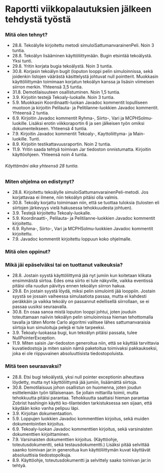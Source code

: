 # Raportti viikkopalautuksien jälkeen tehdystä työstä

### Mitä olen tehnyt?

- 28.8. Tekoälylle kirjoitettu metodi simuloiSattumanvarainenPeli. Noin 3 tuntia.
- 28.8. Tekoälyn lisääminen käyttöliittymään. Bugin etsintää tekoälystä. Yksi tunti.
- 29.8. Yritin korjata bugia tekoälystä. Noin 3 tuntia.
- 30.8. Korjasin tekoälyn bugit (loputon looppi pelin simuloinnissa, sekä joidenkin listojen väärästä käsittelystä johtuvat null pointterit. Muokkasin käyttöliittymän toimimaan korjatun tekoälyn kanssa ja lisäsin viimeisen siirron merkin. Yhteensä 3,5 tuntia.
- 31.8. Demotilaisuuteen osallistuminen. Noin 1,5 tuntia.
- 3.9. Kirjoitin testejä Tekoaly-luokalle. Noin 3 tuntia.
- 5.9. Muokkasin Koordinaatti-luokan Javadoc kommentit lopulliseen muotoon ja kirjoitin Pelilauta- ja Pelitilanne-luokkien Javadoc kommentit. Yhteensä 2 tuntia.
- 6.9. Kirjoitin Javadoc kommentit Ryhma-, Siirto-, Vari ja MCPHSolmu-luokille. Lisäksi erotin viikkoraportin 6 ja sen jälkeisen työn omiksi dokumenteikseen. Yhteensä 4 tuntia.
- 7.9. Kirjoitin Javadoc kommentit Tekoaly-, Kayttoliittyma- ja Main-luokille. Tunti.
- 8.9. Kirjoitin testikattavuusraportin. Noin 2 tuntia.
- 11.9. Yritin saada tehtyä toimivan Jar tiedoston onnistumatta. Kirjoitin käyttöohjeen. Yhteensä noin 4 tuntia.

###### Käyttämäni aika yhteensä 28 tuntia.

### Miten ohjelma on edistynyt?

- 28.8. Kirjoitettu tekoälylle simuloiSattumanvarainenPeli-metodi. Jos korjattavaa ei ilmene, niin tekoälyn pitäisi olla valmis.
- 30.8. Tekoäly korjattu toimimaan niin, että se tuottaa tuloksia (tulosten eli siirtojen järkevyys vielä hakusessa tehokkuudesta johtuen).
- 3.9. Testejä kirjoitettu Tekoaly-luokalle.
- 5.9. Koordinaatti-, Pelilauta- ja Pelitilanne-luokkien Javadoc kommentit kirjoitettu.
- 6.9. Ryhma-, Siirto-, Vari ja MCPHSolmu-luokkien Javadoc kommentit kirjoitettu.
- 7.9. Javadoc kommentit kirjoitettu loppuun koko ohjelmalle.

### Mitä olen oppinut?

### Mikä jäi epäselväksi tai on tuottanut vaikeuksia?

- 28.8. Jostain syystä käyttöliittymä jää nyt jumiin kun koitetaan klikata ensimmäistä siirtoa. Edes oma siirto ei tule näkyville, vaikka eventissä pitäisi olla ruudun päivitys ennen tekoälyn siirron hakua.
- 29.8. En jostain syystä löydä, miksi pelin simulointi jää looppiin. Jostain syystä se jossain vaiheessa simulaatiota passaa, mutta ei kahdesti peräkkäin ja vaikka tekoäly on passannut edellisellä siirrollaan, se ei passaa uusiksi seuraavalla.
- 30.8. En osaa sanoa mistä loputon looppi johtui, joten jouduin toteuttamaan naiivin tekoälyn pelin simuloinnissa hieman tehottomalla tavalla ja täten Monte Carlo algoritmi valitsee lähes sattumanvaraisia siirtoja kun simuloituja pelejä ei tule tarpeeksi.
- 3.9. Tekoaly-luokassa bugi, kun tekoälyn pitäisi passata, tulee NullPointerException.
- 11.9. Miten saisin Jar-tiedoston generoitua niin, että se käyttää tarvittavia kuvatiedostoja ja miten saisin nämä paketoitua toimivaksi pakkaukseksi, joka ei ole riippuvainen absoluuttisista tiedostopoluista.

### Mitä teen seuraavaksi?

- 28.8. Etsi bugi tekoälystä, yksi null pointer exceptionin aiheuttava löydetty, mutta nyt käyttöliittymä jää jumiin, lisäämättä siirtoja.
- 30.8. Demotilaisuus johon osallistun on huomenna, joten joudun esittelemään työn tällaisenaan. Se jollain mittarilla toimii, mutta tehokkuutta pitäisi parantaa. Tehokkuutta saattaisi hieman parantaa Zobrist hashingin käyttö ko-tilanteiden tarkistuksessa sen sijaan, että käydään koko vanha pelipuu läpi.
- 3.9. Kirjoitan dokumentaation.
- 5.9. Loppujen luokkien Javadoc kommenttien kirjoitus, sekä muiden dokumentointien kirjoitus.
- 6.9. Tekoaly-luokan Javadoc kommenttien kirjoitus, sekä varsinaisten dokumenttien kirjoittaminen.
- 7.9. Varsinaisten dokumenttien kirjoitus. (Käyttöohje, toteutusdokumentti, sekä testausdokumentti.) Lisäksi pitää selvittää saanko toimivan jar:in generoitua kun käyttöliittymän kuvat käyttävät absoluuttisia tiedostopolkuja.
- 8.9. Käyttöohje, toteutusdokumentti ja selvittely saako toimivan jar:in tehtyä.